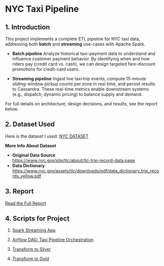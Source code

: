 # NYC Taxi Pipeline

## 1. Introduction

This project implements a complete ETL pipeline for NYC taxi data, addressing both **batch** and **streaming** use-cases with Apache Spark.  
- **Batch pipeline** Analyze historical taxi-payment data to understand and influence customer payment behavior. By identifying when and how riders pay (credit card vs. cash), we can design targeted fare-discount promotions for credit-card users.  

- **Streaming pipeline** Ingest live taxi‐trip events, compute 15-minute sliding-window pickup counts per zone in real time, and persist results to Cassandra. These real-time metrics enable downstream systems (e.g., dispatch, dynamic pricing) to balance supply and demand.  

For full details on architecture, design decisions, and results, see the report below.


## 2. Dataset Used

Here is the dataset I used: [NYC DATASET](https://drive.google.com/drive/folders/1eXP7BeyS9-4pOA7n7weqU6-IomX2w4Be?usp=sharing)

**More Info About Dataset**  
- **Original Data Source**  
  https://www.nyc.gov/site/tlc/about/tlc-trip-record-data.page  
- **Data Dictionary**  
  https://www.nyc.gov/assets/tlc/downloads/pdf/data_dictionary_trip_records_yellow.pdf  


## 3. Report

[Read the Full Report](https://github.com/HIEUDENHI/nyc_taxi_pipeline/blob/main/Report.pdf)


## 4. Scripts for Project

1. [Spark Streaming App](https://github.com/HIEUDENHI/nyc_taxi_pipeline/blob/main/mnt/spark/apps/stream_cash_payments.py)  

2. [Airflow DAG: Taxi Pipeline Orchestration](https://github.com/HIEUDENHI/nyc_taxi_pipeline/blob/main/mnt/airflow/dags/taxi_pipeline.py)  

3. [Transform to Silver](https://github.com/HIEUDENHI/nyc_taxi_pipeline/blob/main/mnt/airflow/dags/scripts/transform_to_silver.py)  

4. [Transform to Gold](https://github.com/HIEUDENHI/nyc_taxi_pipeline/blob/main/mnt/airflow/dags/scripts/transform_to_gold.py)  

